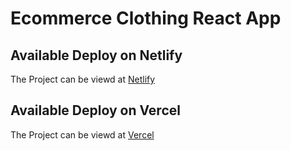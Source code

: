 # Ecommerce Clothing React App

## Available Deploy on Netlify

The Project can be viewd at [Netlify](https://ecommerce-clothing-react.netlify.app/)

## Available Deploy on Vercel

The Project can be viewd at [Vercel](https://ecommerce-clothing-opal.vercel.app/)
